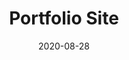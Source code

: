 ---
slug: "/projects/portfolio-site/"
date: "2020-08-28"
title: "Portfolio Site"
image: "/img/portfolioSite.png"
techStack:
    - "Gatsby"
    - "AWS"
    - "Travis CI"
description: "This site has gone through many iterations. Starting with self hosted static html and css, to React. And now its current iteration written with Gatsby, utilizes AWS services: S3, Route53, CloudFront, and Certificate Manager. It is using Travis CI for continuous integration and delivery and Twilio's SendGrid for email services."
link: "https://github.com/noahvarghese/noahvarghese.me"
---
